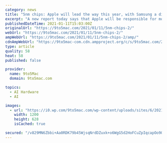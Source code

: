 ```yaml
---
category: news
title: "5nm chips: Apple will lead the way this year, with Samsung a distant 3rd"
excerpt: "A new report today says that Apple will be responsible for more than half of all 5nm chips made this year, and that Samsung will be"
publishedDateTime: 2021-01-11T15:03:00Z
originalUrl: "https://9to5mac.com/2021/01/11/5nm-chips-2/"
webUrl: "https://9to5mac.com/2021/01/11/5nm-chips-2/"
ampWebUrl: "https://9to5mac.com/2021/01/11/5nm-chips-2/amp/"
cdnAmpWebUrl: "https://9to5mac-com.cdn.ampproject.org/c/s/9to5mac.com/2021/01/11/5nm-chips-2/amp/"
type: article
quality: 58
heat: 58
published: false

provider:
  name: 9to5Mac
  domain: 9to5mac.com

topics:
  - AI Hardware
  - AI

images:
  - url: "https://i0.wp.com/9to5mac.com/wp-content/uploads/sites/6/2021/01/Apple-will-lead-5nm-chips-in-2021.jpg?resize=1200%2C628&quality=82&strip=all&ssl=1"
    width: 1200
    height: 628
    isCached: true

secured: "/v829MN6Zbbi+Aa0RDK79b45WjsqNrdDZuxk+o6WgG5d2HoFCuZpIqcapOo9QMhBov5PSms7me0J0O9hTnc5YCONR59N7cEnTsVL9uEDBOhnDCloO2rqhnuOZlM95oXDsgKXropWHjFHG/Hc+1vAo6KofB3aY0KF8HT8EEikO7pVmxvIZxL3Z+O51fIQA52nFaPcask1wVrQpgr3qnigdPfJDkKROjge+Lf6O/aQ2XVEmF5BGaVSt99CI2TX26rBQTuxa4m53CYe7x0+hwoQ0SqMZxoepwORgIcHP4uDW1C2gYIgYfGdRgOtKWXdB4Q4ah11Pudy1PfOYIf8inZzVlHJF54N3TI6jtofqEY6F80=;kmbjY9FFLAgN2J9CpdLkRQ=="
---
```



